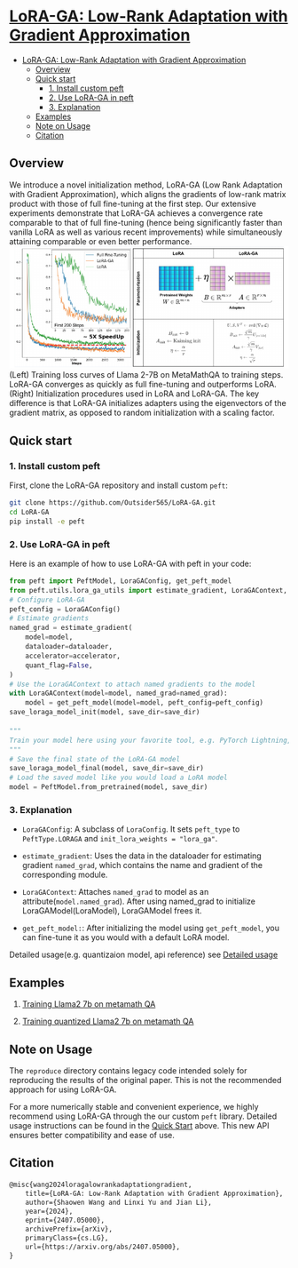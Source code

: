 # [LoRA-GA: Low-Rank Adaptation with Gradient Approximation](https://arxiv.org/abs/2407.05000)

- [LoRA-GA: Low-Rank Adaptation with Gradient Approximation](#lora-ga-low-rank-adaptation-with-gradient-approximation)
  - [Overview](#overview)
  - [Quick start](#quick-start)
    - [1. Install custom peft](#1-install-custom-peft)
    - [2. Use LoRA-GA in peft](#2-use-lora-ga-in-peft)
    - [3. Explanation](#3-explanation)
  - [Examples](#examples)
  - [Note on Usage](#note-on-usage)
  - [Citation](#citation)

## Overview

We introduce a novel initialization method, LoRA-GA (Low Rank Adaptation with Gradient Approximation), which aligns the gradients of low-rank matrix product with those of full fine-tuning at the first step. Our extensive experiments demonstrate that LoRA-GA achieves a convergence rate comparable to that of full fine-tuning (hence being significantly faster than vanilla LoRA as well as various recent improvements) while simultaneously attaining comparable or even better performance.
![](./resource/pic/lora_ga_exp_pic.png)
(Left) Training loss curves of Llama 2-7B on MetaMathQA to training steps. LoRA-GA
converges as quickly as full fine-tuning and outperforms LoRA. (Right) Initialization procedures
used in LoRA and LoRA-GA. The key difference is that LoRA-GA initializes adapters using the
eigenvectors of the gradient matrix, as opposed to random initialization with a scaling factor.

## Quick start

### 1. Install custom peft

First, clone the LoRA-GA repository and install custom `peft`:

```bash
git clone https://github.com/Outsider565/LoRA-GA.git
cd LoRA-GA
pip install -e peft
```

### 2. Use LoRA-GA in peft

Here is an example of how to use LoRA-GA with peft in your code:

```python
from peft import PeftModel, LoraGAConfig, get_peft_model
from peft.utils.lora_ga_utils import estimate_gradient, LoraGAContext, save_loraga_model_init, save_loraga_model_final
# Configure LoRA-GA
peft_config = LoraGAConfig()
# Estimate gradients
named_grad = estimate_gradient(
    model=model,
    dataloader=dataloader,
    accelerator=accelerator,
    quant_flag=False,
)
# Use the LoraGAContext to attach named gradients to the model
with LoraGAContext(model=model, named_grad=named_grad):
    model = get_peft_model(model=model, peft_config=peft_config)
save_loraga_model_init(model, save_dir=save_dir)

"""
Train your model here using your favorite tool, e.g. PyTorch Lightning, Hugging Face Trainer, Pytorch Custom Training Loop, etc.
"""
# Save the final state of the LoRA-GA model
save_loraga_model_final(model, save_dir=save_dir)
# Load the saved model like you would load a LoRA model
model = PeftModel.from_pretrained(model, save_dir)
```

### 3. Explanation

- `LoraGAConfig`: A subclass of `LoraConfig`. It sets `peft_type` to `PeftType.LORAGA` and `init_lora_weights = "lora_ga"`.

- `estimate_gradient`: Uses the data in the dataloader for estimating gradient `named_grad`, which contains the name and gradient of the corresponding module.

- `LoraGAContext`: Attaches `named_grad` to model as an attribute(`model.named_grad`). After using named_grad to initialize LoraGAModel(LoraModel), LoraGAModel frees it.

- `get_peft_model:`: After initializing the model using `get_peft_model`, you can fine-tune it as you would with a default LoRA model.

Detailed usage(e.g. quantizaion model, api reference) see [Detailed usage](./doc/detail.md)

## Examples

1. [Training Llama2 7b on metamath QA](./examples/float_llama2-7b_metamath.py)

2. [Training quantized Llama2 7b on metamath QA](./examples/quant_llama-2-7b_metamath.py)

## Note on Usage

The `reproduce` directory contains legacy code intended solely for reproducing the results of the original paper. This is not the recommended approach for using LoRA-GA.

For a more numerically stable and convenient experience, we highly recommend using LoRA-GA through the our custom `peft` library. Detailed usage instructions can be found in the [Quick Start](#quick-start) above. This new API ensures better compatibility and ease of use.

## Citation

```
@misc{wang2024loragalowrankadaptationgradient,
    title={LoRA-GA: Low-Rank Adaptation with Gradient Approximation},
    author={Shaowen Wang and Linxi Yu and Jian Li},
    year={2024},
    eprint={2407.05000},
    archivePrefix={arXiv},
    primaryClass={cs.LG},
    url={https://arxiv.org/abs/2407.05000},
}
```
